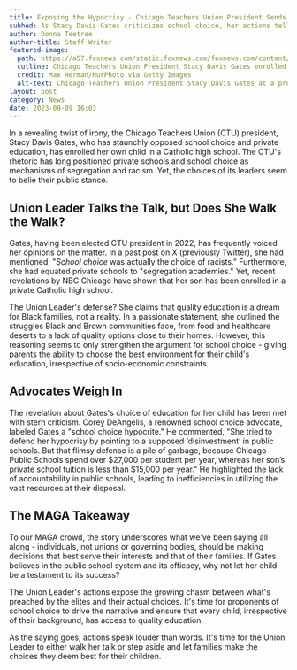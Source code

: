 ```yaml
---
title: Exposing the Hypocrisy - Chicago Teachers Union President Sends Own Child to Private School
subhed: As Stacy Davis Gates criticizes school choice, her actions tell a different story.
author: Donna Teetree
author-title: Staff Writer
featured-image: 
  path: https://a57.foxnews.com/static.foxnews.com/foxnews.com/content/uploads/2023/09/1440/810/Stacy-Davis-Gates.jpg?ve=1&tl=1
  cutline: Chicago Teachers Union President Stacy Davis Gates enrolled her teenage son in a Catholic high school located in Chicago's South Side, according to a report by NBC Chicago.
  credit: Max Herman/NurPhoto via Getty Images
  alt-text: Chicago Teachers Union President Stacy Davis Gates at a press conference
layout: post
category: News
date: 2023-09-09 16:03
---
```


In a revealing twist of irony, the Chicago Teachers Union (CTU) president, Stacy Davis Gates, who has staunchly opposed school choice and private education, has enrolled her own child in a Catholic high school. The CTU's rhetoric has long positioned private schools and school choice as mechanisms of segregation and racism. Yet, the choices of its leaders seem to belie their public stance.

## Union Leader Talks the Talk, but Does She Walk the Walk?

Gates, having been elected CTU president in 2022, has frequently voiced her opinions on the matter. In a past post on X (previously Twitter), she had mentioned, "*School choice* was actually the choice of racists." Furthermore, she had equated private schools to "segregation academies." Yet, recent revelations by NBC Chicago have shown that her son has been enrolled in a private Catholic high school.

The Union Leader's defense? She claims that quality education is a dream for Black families, not a reality. In a passionate statement, she outlined the struggles Black and Brown communities face, from food and healthcare deserts to a lack of quality options close to their homes. However, this reasoning seems to only strengthen the argument for school choice - giving parents the ability to choose the best environment for their child's education, irrespective of socio-economic constraints.

## Advocates Weigh In

The revelation about Gates's choice of education for her child has been met with stern criticism. Corey DeAngelis, a renowned school choice advocate, labeled Gates a "school choice hypocrite." He commented, "She tried to defend her hypocrisy by pointing to a supposed ‘disinvestment’ in public schools. But that flimsy defense is a pile of garbage, because Chicago Public Schools spend over $27,000 per student per year, whereas her son’s private school tuition is less than $15,000 per year." He highlighted the lack of accountability in public schools, leading to inefficiencies in utilizing the vast resources at their disposal.

## The MAGA Takeaway

To our MAGA crowd, the story underscores what we've been saying all along - individuals, not unions or governing bodies, should be making decisions that best serve their interests and that of their families. If Gates believes in the public school system and its efficacy, why not let her child be a testament to its success?

The Union Leader's actions expose the growing chasm between what's preached by the elites and their actual choices. It's time for proponents of school choice to drive the narrative and ensure that every child, irrespective of their background, has access to quality education.

As the saying goes, actions speak louder than words. It's time for the Union Leader to either walk her talk or step aside and let families make the choices they deem best for their children.

